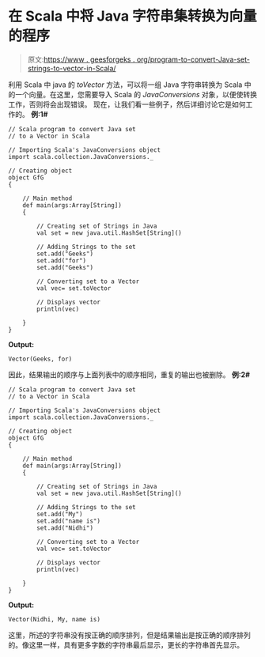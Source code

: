 # 在 Scala 中将 Java 字符串集转换为向量的程序

> 原文:[https://www . geesforgeks . org/program-to-convert-Java-set-strings-to-vector-in-Scala/](https://www.geeksforgeeks.org/program-to-convert-java-set-of-strings-to-a-vector-in-scala/)

利用 Scala 中 java 的 *toVector* 方法，可以将一组 Java 字符串转换为 Scala 中的一个向量。在这里，您需要导入 Scala 的 *JavaConversions* 对象，以便使转换工作，否则将会出现错误。
现在，让我们看一些例子，然后详细讨论它是如何工作的。
**例:1#**

```
// Scala program to convert Java set
// to a Vector in Scala

// Importing Scala's JavaConversions object
import scala.collection.JavaConversions._

// Creating object
object GfG
{ 

    // Main method
    def main(args:Array[String])
    {

        // Creating set of Strings in Java
        val set = new java.util.HashSet[String]()

        // Adding Strings to the set
        set.add("Geeks")
        set.add("for")
        set.add("Geeks")

        // Converting set to a Vector 
        val vec= set.toVector

        // Displays vector
        println(vec)

    }
}
```

**Output:**

```
Vector(Geeks, for)

```

因此，结果输出的顺序与上面列表中的顺序相同，重复的输出也被删除。
**例:2#**

```
// Scala program to convert Java set
// to a Vector in Scala

// Importing Scala's JavaConversions object
import scala.collection.JavaConversions._

// Creating object
object GfG
{ 

    // Main method
    def main(args:Array[String])
    {

        // Creating set of Strings in Java
        val set = new java.util.HashSet[String]()

        // Adding Strings to the set
        set.add("My")
        set.add("name is")
        set.add("Nidhi")

        // Converting set to a Vector 
        val vec= set.toVector

        // Displays vector
        println(vec)

    }
}
```

**Output:**

```
Vector(Nidhi, My, name is)

```

这里，所述的字符串没有按正确的顺序排列，但是结果输出是按正确的顺序排列的。像这里一样，具有更多字数的字符串最后显示，更长的字符串首先显示。